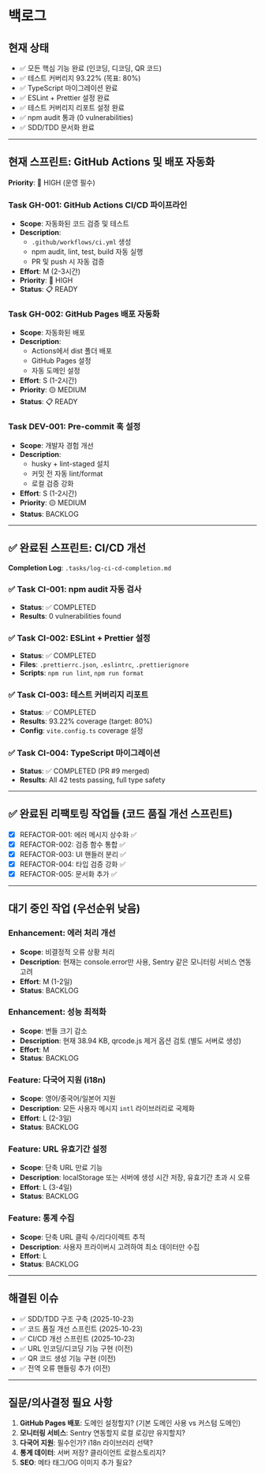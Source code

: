 # 백로그

## 현재 상태
- ✅ 모든 핵심 기능 완료 (인코딩, 디코딩, QR 코드)
- ✅ 테스트 커버리지 93.22% (목표: 80%)
- ✅ TypeScript 마이그레이션 완료
- ✅ ESLint + Prettier 설정 완료
- ✅ 테스트 커버리지 리포트 설정 완료
- ✅ npm audit 통과 (0 vulnerabilities)
- ✅ SDD/TDD 문서화 완료

---

## 현재 스프린트: GitHub Actions 및 배포 자동화

**Priority**: 🔴 HIGH (운영 필수)

### Task GH-001: GitHub Actions CI/CD 파이프라인
- **Scope**: 자동화된 코드 검증 및 테스트
- **Description**:
  - `.github/workflows/ci.yml` 생성
  - npm audit, lint, test, build 자동 실행
  - PR 및 push 시 자동 검증
- **Effort**: M (2-3시간)
- **Priority**: 🔴 HIGH
- **Status**: 📋 READY

### Task GH-002: GitHub Pages 배포 자동화
- **Scope**: 자동화된 배포
- **Description**:
  - Actions에서 dist 폴더 배포
  - GitHub Pages 설정
  - 자동 도메인 설정
- **Effort**: S (1-2시간)
- **Priority**: 🟡 MEDIUM
- **Status**: 📋 READY

### Task DEV-001: Pre-commit 훅 설정
- **Scope**: 개발자 경험 개선
- **Description**:
  - husky + lint-staged 설치
  - 커밋 전 자동 lint/format
  - 로컬 검증 강화
- **Effort**: S (1-2시간)
- **Priority**: 🟡 MEDIUM
- **Status**: BACKLOG

---

## ✅ 완료된 스프린트: CI/CD 개선

**Completion Log**: `.tasks/log-ci-cd-completion.md`

### ✅ Task CI-001: npm audit 자동 검사
- **Status**: ✅ COMPLETED
- **Results**: 0 vulnerabilities found

### ✅ Task CI-002: ESLint + Prettier 설정
- **Status**: ✅ COMPLETED
- **Files**: `.prettierrc.json`, `.eslintrc`, `.prettierignore`
- **Scripts**: `npm run lint`, `npm run format`

### ✅ Task CI-003: 테스트 커버리지 리포트
- **Status**: ✅ COMPLETED
- **Results**: 93.22% coverage (target: 80%)
- **Config**: `vite.config.ts` coverage 설정

### ✅ Task CI-004: TypeScript 마이그레이션
- **Status**: ✅ COMPLETED (PR #9 merged)
- **Results**: All 42 tests passing, full type safety

---

## ✅ 완료된 리팩토링 작업들 (코드 품질 개선 스프린트)
- [x] REFACTOR-001: 에러 메시지 상수화 ✅
- [x] REFACTOR-002: 검증 함수 통합 ✅
- [x] REFACTOR-003: UI 핸들러 분리 ✅
- [x] REFACTOR-004: 타입 검증 강화 ✅
- [x] REFACTOR-005: 문서화 추가 ✅

---

## 대기 중인 작업 (우선순위 낮음)

### Enhancement: 에러 처리 개선
- **Scope**: 비결정적 오류 상황 처리
- **Description**: 현재는 console.error만 사용, Sentry 같은 모니터링 서비스 연동 고려
- **Effort**: M (1-2일)
- **Status**: BACKLOG

### Enhancement: 성능 최적화
- **Scope**: 번들 크기 감소
- **Description**: 현재 38.94 KB, qrcode.js 제거 옵션 검토 (별도 서버로 생성)
- **Effort**: M
- **Status**: BACKLOG

### Feature: 다국어 지원 (i18n)
- **Scope**: 영어/중국어/일본어 지원
- **Description**: 모든 사용자 메시지 `intl` 라이브러리로 국제화
- **Effort**: L (2-3일)
- **Status**: BACKLOG

### Feature: URL 유효기간 설정
- **Scope**: 단축 URL 만료 기능
- **Description**: localStorage 또는 서버에 생성 시간 저장, 유효기간 초과 시 오류
- **Effort**: L (3-4일)
- **Status**: BACKLOG

### Feature: 통계 수집
- **Scope**: 단축 URL 클릭 수/리다이렉트 추적
- **Description**: 사용자 프라이버시 고려하여 최소 데이터만 수집
- **Effort**: L
- **Status**: BACKLOG

---

## 해결된 이슈

- ✅ SDD/TDD 구조 구축 (2025-10-23)
- ✅ 코드 품질 개선 스프린트 (2025-10-23)
- ✅ CI/CD 개선 스프린트 (2025-10-23)
- ✅ URL 인코딩/디코딩 기능 구현 (이전)
- ✅ QR 코드 생성 기능 구현 (이전)
- ✅ 전역 오류 핸들링 추가 (이전)

---

## 질문/의사결정 필요 사항

1. **GitHub Pages 배포**: 도메인 설정할지? (기본 도메인 사용 vs 커스텀 도메인)
2. **모니터링 서비스**: Sentry 연동할지 로컬 로깅만 유지할지?
3. **다국어 지원**: 필수인가? i18n 라이브러리 선택?
4. **통계 데이터**: 서버 저장? 클라이언트 로컬스토리지?
5. **SEO**: 메타 태그/OG 이미지 추가 필요?
